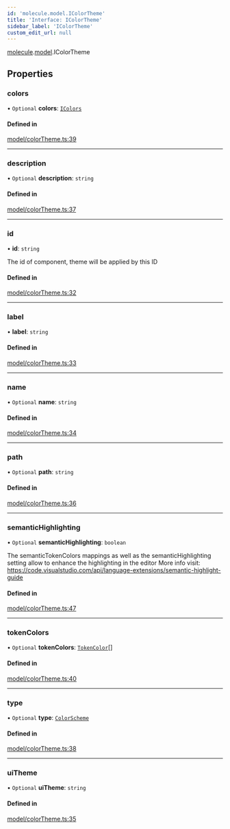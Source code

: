 ```yaml
---
id: 'molecule.model.IColorTheme'
title: 'Interface: IColorTheme'
sidebar_label: 'IColorTheme'
custom_edit_url: null
---
```


[molecule](../namespaces/molecule).[model](../namespaces/molecule.model).IColorTheme

## Properties

### colors

• `Optional` **colors**: [`IColors`](molecule.model.IColors)

#### Defined in

[model/colorTheme.ts:39](https://github.com/DTStack/molecule/blob/927b7d39/src/model/colorTheme.ts#L39)

---

### description

• `Optional` **description**: `string`

#### Defined in

[model/colorTheme.ts:37](https://github.com/DTStack/molecule/blob/927b7d39/src/model/colorTheme.ts#L37)

---

### id

• **id**: `string`

The id of component, theme will be applied by this ID

#### Defined in

[model/colorTheme.ts:32](https://github.com/DTStack/molecule/blob/927b7d39/src/model/colorTheme.ts#L32)

---

### label

• **label**: `string`

#### Defined in

[model/colorTheme.ts:33](https://github.com/DTStack/molecule/blob/927b7d39/src/model/colorTheme.ts#L33)

---

### name

• `Optional` **name**: `string`

#### Defined in

[model/colorTheme.ts:34](https://github.com/DTStack/molecule/blob/927b7d39/src/model/colorTheme.ts#L34)

---

### path

• `Optional` **path**: `string`

#### Defined in

[model/colorTheme.ts:36](https://github.com/DTStack/molecule/blob/927b7d39/src/model/colorTheme.ts#L36)

---

### semanticHighlighting

• `Optional` **semanticHighlighting**: `boolean`

The semanticTokenColors mappings as well as
the semanticHighlighting setting
allow to enhance the highlighting in the editor
More info visit: https://code.visualstudio.com/api/language-extensions/semantic-highlight-guide

#### Defined in

[model/colorTheme.ts:47](https://github.com/DTStack/molecule/blob/927b7d39/src/model/colorTheme.ts#L47)

---

### tokenColors

• `Optional` **tokenColors**: [`TokenColor`](molecule.model.TokenColor)[]

#### Defined in

[model/colorTheme.ts:40](https://github.com/DTStack/molecule/blob/927b7d39/src/model/colorTheme.ts#L40)

---

### type

• `Optional` **type**: [`ColorScheme`](../enums/molecule.model.ColorScheme)

#### Defined in

[model/colorTheme.ts:38](https://github.com/DTStack/molecule/blob/927b7d39/src/model/colorTheme.ts#L38)

---

### uiTheme

• `Optional` **uiTheme**: `string`

#### Defined in

[model/colorTheme.ts:35](https://github.com/DTStack/molecule/blob/927b7d39/src/model/colorTheme.ts#L35)

